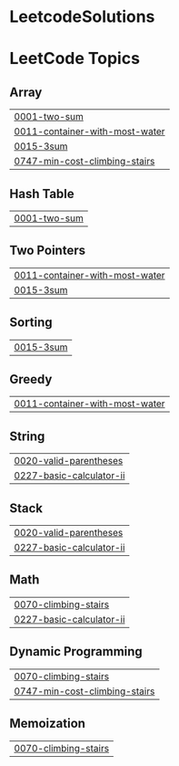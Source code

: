 # LeetcodeSolutions
<!---LeetCode Topics Start-->
# LeetCode Topics
## Array
|  |
| ------- |
| [0001-two-sum](https://github.com/ChinmayiPrakash/LeetcodeSolutions/tree/master/0001-two-sum) |
| [0011-container-with-most-water](https://github.com/ChinmayiPrakash/LeetcodeSolutions/tree/master/0011-container-with-most-water) |
| [0015-3sum](https://github.com/ChinmayiPrakash/LeetcodeSolutions/tree/master/0015-3sum) |
| [0747-min-cost-climbing-stairs](https://github.com/ChinmayiPrakash/LeetcodeSolutions/tree/master/0747-min-cost-climbing-stairs) |
## Hash Table
|  |
| ------- |
| [0001-two-sum](https://github.com/ChinmayiPrakash/LeetcodeSolutions/tree/master/0001-two-sum) |
## Two Pointers
|  |
| ------- |
| [0011-container-with-most-water](https://github.com/ChinmayiPrakash/LeetcodeSolutions/tree/master/0011-container-with-most-water) |
| [0015-3sum](https://github.com/ChinmayiPrakash/LeetcodeSolutions/tree/master/0015-3sum) |
## Sorting
|  |
| ------- |
| [0015-3sum](https://github.com/ChinmayiPrakash/LeetcodeSolutions/tree/master/0015-3sum) |
## Greedy
|  |
| ------- |
| [0011-container-with-most-water](https://github.com/ChinmayiPrakash/LeetcodeSolutions/tree/master/0011-container-with-most-water) |
## String
|  |
| ------- |
| [0020-valid-parentheses](https://github.com/ChinmayiPrakash/LeetcodeSolutions/tree/master/0020-valid-parentheses) |
| [0227-basic-calculator-ii](https://github.com/ChinmayiPrakash/LeetcodeSolutions/tree/master/0227-basic-calculator-ii) |
## Stack
|  |
| ------- |
| [0020-valid-parentheses](https://github.com/ChinmayiPrakash/LeetcodeSolutions/tree/master/0020-valid-parentheses) |
| [0227-basic-calculator-ii](https://github.com/ChinmayiPrakash/LeetcodeSolutions/tree/master/0227-basic-calculator-ii) |
## Math
|  |
| ------- |
| [0070-climbing-stairs](https://github.com/ChinmayiPrakash/LeetcodeSolutions/tree/master/0070-climbing-stairs) |
| [0227-basic-calculator-ii](https://github.com/ChinmayiPrakash/LeetcodeSolutions/tree/master/0227-basic-calculator-ii) |
## Dynamic Programming
|  |
| ------- |
| [0070-climbing-stairs](https://github.com/ChinmayiPrakash/LeetcodeSolutions/tree/master/0070-climbing-stairs) |
| [0747-min-cost-climbing-stairs](https://github.com/ChinmayiPrakash/LeetcodeSolutions/tree/master/0747-min-cost-climbing-stairs) |
## Memoization
|  |
| ------- |
| [0070-climbing-stairs](https://github.com/ChinmayiPrakash/LeetcodeSolutions/tree/master/0070-climbing-stairs) |
<!---LeetCode Topics End-->